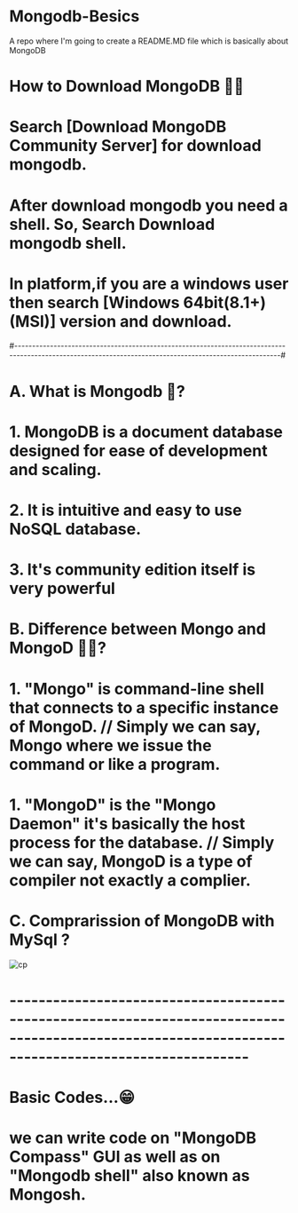 # Mongodb-Besics
A repo where I'm going to create a README.MD file which is basically about MongoDB

# How to Download MongoDB 🤔🤔
# Search [Download MongoDB Community Server] for download mongodb.

# After download mongodb you need a shell. So, Search Download mongodb shell.
   # In platform,if you are a windows user then search [Windows 64bit(8.1+)(MSI)] version and download.

#--------------------------------------------------------------------------------------------------------------------------------------------------------#

# A. What is Mongodb 🤔? 
   # 1. MongoDB is a document database designed for ease of development and scaling.
   # 2. It is intuitive and easy to use NoSQL database.
   # 3. It's community edition itself is very powerful
   
   
# B. Difference between Mongo and MongoD 🤷‍♂️?
   # 1. "Mongo" is command-line shell that connects to a specific instance of MongoD. // Simply we can say, Mongo where we issue the command or like a program.
   # 1. "MongoD" is the "Mongo Daemon" it's basically the host process for the database. // Simply we can say, MongoD is a type of compiler not exactly a complier.
   
# C. Comprarission of MongoDB with MySql ?
   ![cp](https://user-images.githubusercontent.com/70527737/211202330-2c216f05-634e-4866-89e5-e4e23a0220e5.png)
   
# --------------------------------------------------------------------------------------------------------------------------------------------------- #


# Basic Codes...😁

# we can write code on "MongoDB Compass" GUI as well as on "Mongodb shell" also known as Mongosh.

